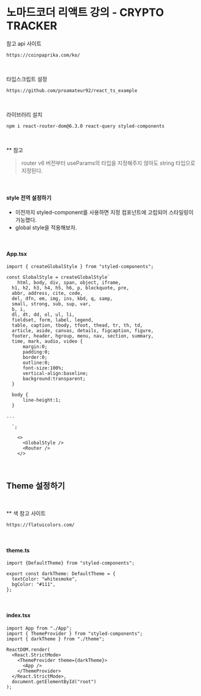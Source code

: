 # 노마드코더 리액트 강의 - CRYPTO TRACKER

참고 api 사이트

```
https://coinpaprika.com/ko/
```

<br>

타입스크립트 설정

```
https://github.com/proamateur92/react_ts_example
```

<br>

라이브러리 설치

```
npm i react-router-dom@6.3.0 react-query styled-components
```

<br>

\*\* 참고

> router v6 버전부터 useParams의 타입을 지정해주지 않아도 string 타입으로 지정된다.

<br>

#### style 전역 설정하기

- 이전까지 styled-component를 사용하면 지정 컴포넌트에 고립되어 스타일링이 가능했다.
- global style을 적용해보자.

<br>

#### App.tsx

```
import { createGlobalStyle } from "styled-components";

const GlobalStyle = createGlobalStyle`
    html, body, div, span, object, iframe,
  h1, h2, h3, h4, h5, h6, p, blockquote, pre,
  abbr, address, cite, code,
  del, dfn, em, img, ins, kbd, q, samp,
  small, strong, sub, sup, var,
  b, i,
  dl, dt, dd, ol, ul, li,
  fieldset, form, label, legend,
  table, caption, tbody, tfoot, thead, tr, th, td,
  article, aside, canvas, details, figcaption, figure,
  footer, header, hgroup, menu, nav, section, summary,
  time, mark, audio, video {
      margin:0;
      padding:0;
      border:0;
      outline:0;
      font-size:100%;
      vertical-align:baseline;
      background:transparent;
  }

  body {
      line-height:1;
  }

...

  `;

    <>
      <GlobalStyle />
      <Router />
    </>
```

<br>

## Theme 설정하기

<!-- style.d.ts 설명 추가하기 -->

<br>

\*\* 색 참고 사이트

```
https://flatuicolors.com/
```

<br>

#### theme.ts

```
import {DefaultTheme} from "styled-components";

export const darkTheme: DefaultTheme = {
  textColor: "whitesmoke",
  bgColor: "#111",
};
```

<br>

#### index.tsx

```
import App from "./App";
import { ThemeProvider } from "styled-components";
import { darkTheme } from "./theme";

ReactDOM.render(
  <React.StrictMode>
    <ThemeProvider theme={darkTheme}>
      <App />
    </ThemeProvider>
  </React.StrictMode>,
  document.getElementById("root")
);
```
